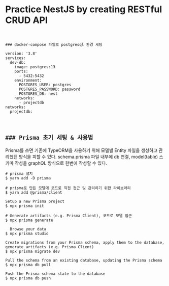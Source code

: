 # Practice NestJS by creating RESTful CRUD API

<br/>

`### docker-compose 파일로 postgresql 환경 세팅`

```
version: '3.8'
services:
  dev-db:
    image: postgres:13
    ports:
      - 5432:5432
    environment:
      POSTGRES_USER: postgres
      POSTGRES_PASSWORD: password
      POSTGRES_DB: nest
    networks:
      - projectdb
networks:
  projectdb:
```

<br/>

## `### Prisma 초기 세팅 & 사용법`

Prisma를 쓰면 기존에 TypeORM을 사용하기 위해 모델별 Entity 파일을 생성하고 관리했던 방식을 피할 수 있다.
schema.prisma 파일 내부에 db 연결, model(table) 스키마 작성을 graphQL 방식으로 한번에 작성할 수 있다.

```
# prisma 설치
$ yarn add -D prisma

# prisma로 만든 모델에 코드로 직접 접근 및 관리하기 위한 라이브러리
$ yarn add @prisma/client

Setup a new Prisma project
$ npx prisma init

# Generate artifacts (e.g. Prisma Client), 코드로 모델 접근
$ npx prisma generate

  Browse your data
$ npx prisma studio

Create migrations from your Prisma schema, apply them to the database, generate artifacts (e.g. Prisma Client)
$ npx prisma migrate dev

Pull the schema from an existing database, updating the Prisma schema
$ npx prisma db pull

Push the Prisma schema state to the database
$ npx prisma db push
```
